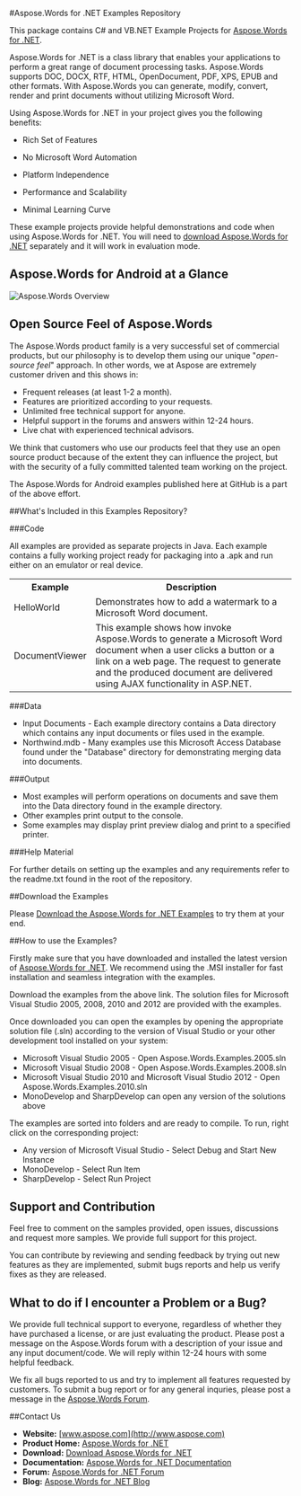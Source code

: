 #Aspose.Words for .NET Examples Repository

This package contains C# and VB.NET Example Projects for [Aspose.Words for .NET](http://www.aspose.com/categories/.net-components/aspose.words-for-.net/default.aspx).

Aspose.Words for .NET is a class library that enables your applications to perform a great range of document processing tasks. Aspose.Words supports DOC, DOCX, RTF, HTML, OpenDocument, PDF, XPS, EPUB and other formats. With Aspose.Words you can generate, modify, convert, render and print documents without utilizing Microsoft Word.

Using Aspose.Words for .NET in your project gives you the following benefits:

+ Rich Set of Features

+ No Microsoft Word Automation

+ Platform Independence

+ Performance and Scalability

+ Minimal Learning Curve

These example projects provide helpful demonstrations and code when using Aspose.Words for .NET. You will need to [download Aspose.Words for .NET](http://www.aspose.com/community/files/51/.net-components/aspose.words-for-.net/default.aspx) separately and it will work in evaluation mode.

## Aspose.Words for Android at a Glance
![Aspose.Words Overview](http://www.aspose.com/Aspose.Words/Images/aspose.words-for-android.jpg "The Main Features of Aspose.Words for Android")

## Open Source Feel of Aspose.Words

The Aspose.Words product family is a very successful set of commercial products, but our philosophy is to develop them using our unique "*open-source feel*" approach. In other words, we at Aspose are extremely customer driven and this shows in:

+ Frequent releases (at least 1-2 a month).
+ Features are prioritized according to your requests.
+ Unlimited free technical support for anyone.
+ Helpful support in the forums and answers within 12-24 hours.
+ Live chat with experienced technical advisors.

We think that customers who use our products feel that they use an open source product because of the extent they can influence the project, but with the security of a fully committed talented team working on the project.

The Aspose.Words for Android examples published here at GitHub is a part of the above effort.

##What's Included in this Examples Repository?

###Code

All examples are provided as separate projects in Java. Each example contains a fully working project ready for packaging into a .apk and run either on an emulator or real device.

<table>
  <tr><th>Example<th>Description</th></tr>
  <tr><td>HelloWorld</td><td>Demonstrates how to add a watermark to a Microsoft Word document.</td></tr>
  <tr><td>DocumentViewer</td><td>This example shows how invoke Aspose.Words to generate a Microsoft Word document when a user clicks a button or a link on a web page. The request to generate and the produced document are delivered using AJAX functionality in ASP.NET.</td></tr>
</table>

###Data

+ Input Documents - Each example directory contains a Data directory which contains any input documents or files used in the example.
+ Northwind.mdb - Many examples use this Microsoft Access Database found under the "Database" directory for demonstrating merging data into documents.

###Output

+ Most examples will perform operations on documents and save them into the Data directory found in the example directory.
+ Other examples print output to the console.
+ Some examples may display print preview dialog and print to a specified printer.


###Help Material

For further details on setting up the examples and any requirements refer to the readme.txt found in the root of the repository.


##Download the Examples

Please [Download the Aspose.Words for .NET Examples](https://github.com/asposewords/Aspose_Words_NET/downloads) to try them at your end.


##How to use the Examples?

Firstly make sure that you have downloaded and installed the latest version of [Aspose.Words for .NET](http://www.aspose.com/community/files/51/.net-components/aspose.words-for-.net/category1188.aspx). We recommend using the .MSI installer for fast installation and seamless integration with the examples.

Download the examples from the above link. The solution files for Microsoft Visual Studio 2005, 2008, 2010 and 2012 are provided with the examples.

Once downloaded you can open the examples by opening the appropriate solution file (.sln) according to the version of Visual Studio or your other development tool installed on your system:

+ Microsoft Visual Studio 2005 - Open Aspose.Words.Examples.2005.sln
+ Microsoft Visual Studio 2008 - Open Aspose.Words.Examples.2008.sln
+ Microsoft Visual Studio 2010 and Microsoft Visual Studio 2012 - Open Aspose.Words.Examples.2010.sln
+ MonoDevelop and SharpDevelop can open any version of the solutions above

The examples are sorted into folders and are ready to compile. To run, right click on the corresponding project:

+ Any version of Microsoft Visual Studio - Select Debug and Start New Instance
+ MonoDevelop - Select Run Item
+ SharpDevelop - Select Run Project

## Support and Contribution

Feel free to comment on the samples provided, open issues, discussions and request more samples. We provide full support for this project.

You can contribute by reviewing and sending feedback by trying out new features as they are implemented, submit bugs reports and help us verify fixes as they are released.

## What to do if I encounter a Problem or a Bug?

We provide full technical support to everyone, regardless of whether they have purchased a license, or are just evaluating the product. Please post a message on the Aspose.Words forum with a description of your issue and any input document/code. We will reply within 12-24 hours with some helpful feedback.

We fix all bugs reported to us and try to implement all features requested by customers. To submit a bug report or for any general inquries, please post a message in the [Aspose.Words Forum](http://www.aspose.com/community/forums/aspose.words-product-family/75/showforum.aspx).

##Contact Us

+ **Website:** [www.aspose.com](http://www.aspose.com)
+ **Product Home:** [Aspose.Words for .NET](http://www.aspose.com/categories/.net-components/aspose.words-for-.net/default.aspx)
+ **Download:** [Download Aspose.Words for .NET](http://www.aspose.com/community/files/51/.net-components/aspose.words-for-.net/category1188.aspx)
+ **Documentation:** [Aspose.Words for .NET Documentation](http://www.aspose.com/docs/display/wordsnet/Home)
+ **Forum:** [Aspose.Words for .NET Forum](http://www.aspose.com/community/forums/aspose.words-product-family/75/showforum.aspx)
+ **Blog:** [Aspose.Words for .NET Blog](http://www.aspose.com/blogs/aspose-products/aspose-words-product-family.html)



